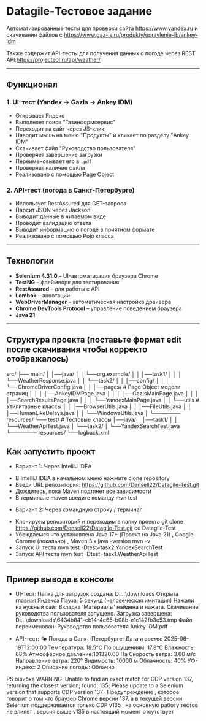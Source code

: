 # Datagile-Тестовое задание

Автоматизированные тесты для проверки сайта https://www.yandex.ru и скачивания файлов с https://www.gaz-is.ru/produkty/upravlenie-ib/ankey-idm

Также содержит API-тесты для получения данных о погоде через REST API:https://projecteol.ru/api/weather/

---

## Функционал

### 1. **UI-тест (Yandex → GazIs → Ankey IDM)**

- Открывает Яндекс
- Выполняет поиск "Газинформсервис"
- Переходит на сайт через JS-клик
- Наводит мышь на меню "Продукты" и кликает по разделу "Ankey IDM"
- Скачивает файл "Руководство пользователя" 
- Проверяет завершение загрузки
- Переименовывает его в `.pdf`
- Проверяет наличие файла
- Реализовано с помощью Page Object 

### 2. **API-тест (погода в Санкт-Петербурге)**

- Использует RestAssured для GET-запроса
- Парсит JSON через Jackson
- Выводит данные в читаемом виде
- Проводит валидацию ответа
- Выводит информацию о погоде в приятном формате
- Реализовано с помощью Pojo класса

---

## Технологии

- **Selenium 4.31.0** – UI-автоматизация браузера Chrome
- **TestNG** – фреймворк для тестирования
- **RestAssured** – для работы с API
- **Lombok** – аннотации
- **WebDriverManager** – автоматическая настройка драйвера
- **Chrome DevTools Protocol** – управление поведением браузера
- **Java 21**

---

## Структура проекта (поставьте формат edit после скачивания чтобы корректо отображалось)

src/
├── main/
│     │──java/
│     │   └──org.example/
│     │    │──task1/
│     │    │     └──WeatherResponse.java
│     │    └──task2/
│     │          │──config/
│     │          │    └──ChromeDriverConfig.java
│     │          │──pages/ # Page Object модели страниц
│     │          │    │──AnkeyIDMPage.java
│     │          │    │──GazIsMainPage.java
│     │          │    │──SearchResultsPage.java
│     │          │    └──YandexMainPage.java
│     │          └──utils # Утилитарные классы
│     │              │──BrowserUtils.java
│     │              │──FileUtils.java
│     │              │──HumanLikeDelays.java
│     │              └──WindowsUtils.java
│     └─────── resources/ 
└── test/  # Тестовые классы
     │──java/
     │    │──task1/
     │    │    └──WeatherApiTest.java
     │    └──task2/
     │        └──YandexSearchTest.java
     └─────── resources/
               └──logback.xml


## Как запустить проект
* Вариант 1: Через IntelliJ IDEA
- В IntelliJ IDEA в начальном меню нажмите clone repository
- Введи URL репозитория: https://github.com/Densell22/Datagile-Test.git
- Дождитесь, пока Maven подтянет все зависимости
- В терминале maven введите команду mvn test

* Вариант 2: Через командную строку / терминал
- Клонируем репозиторий и переходим в папку проекта
   git clone https://github.com/Densell22/Datagile-Test.git
   cd Datagile-Test
- Убеждаемся что установлена Java 17+ (Проект на Java 21) , Google Chrome (локально) , Maven 3.x
   java -version
   mvn -v
- Запуск UI теста
   mvn test -Dtest=task2.YandexSearchTest
- Запуск API теста
   mvn test -Dtest=task1.WeatherApiTest


--- 

## Пример вывода в консоли
* UI-тест:
  Папка для загрузок создана: D:\...\downloads
  Открыта главная Яндекса
  Пауза: 5 секунд (человеческая имитация)
  Нажали на нужный сайт
  Вкладка 'Материалы' найдена и нажата.
  Скачивание руководства пользователя запущено.
  Загрузка завершена: D:\...\downloads\6434b841-cb14-4e65-b08b-e1c142fb3e53.tmp
  Файл переименован: Руководство пользователя Ankey IDM.pdf

* API-тест:
  🌤 Погода в Санкт-Петербурге:
  Дата и время:        2025-06-19T12:00:00
  Температура:         18.5°C
  По ощущениям:        17.8°C
  Влажность:           68%
  Атмосферное давление:101320.00 Па
  Скорость ветра:      3.60 м/с
  Направление ветра:   220°
  Видимость:           10000 м
  Облачность:          40%
  УФ-индекс:           2
  Описание погоды:     Облачно

PS ошибка WARNING: Unable to find an exact match for CDP version 137, returning the closest version; found: 135; Please update to a Selenium version that supports CDP version 137- Предупреждение , которое говорит о том что браузер Chrome  версии 137, а в текущей версии Selenium поддерживается только CDP v135 , на основную работу тестов не влияет , версия выше v135 в настоящий момент отсутствует
